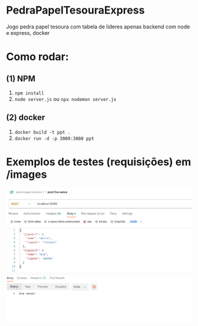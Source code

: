 # PedraPapelTesouraExpress
Jogo pedra papel tesoura com tabela de lideres apenas backend com node e express, docker 

# Como rodar:
## (1) NPM

1. ```npm install```
2. ```node server.js``` ou ```npx nodemon server.js```


## (2) docker

1. ```docker build -t ppt .```
3. ```docker run -d -p 3000:3000 ppt```


# Exemplos de testes (requisições) em /images

![exemplo de post](images/3%20post%20eva%20vence.png)
